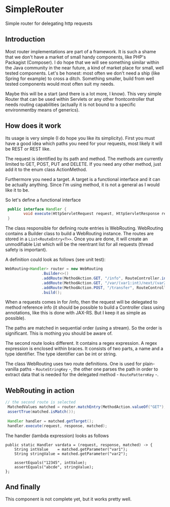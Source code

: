 # SimpleRouter
Simple router for delegating http requests
## Introduction
Most router implementations are part of a framework. It is such a shame that we don't have a market of small handy components, like PHP's Packagist (Composer). I do hope that we will see something similar within the Java community in the near future, a kind of market place for small, well tested components. Let's be honest: most often we don't need a ship (like Spring for example) to cross a ditch. Something smaller, build from well tested components would most often suit my needs.

Maybe this will be a start (and there is a lot more, I know). This very simple Router that can be used within Servlets or any other frontcontroller that needs routing capabilities (actually it is not bound to a specific environmentby means of generics).

## How does it work
Its usage is very simple (I do hope you like its simplicity). First you must have a good idea which paths you need for your requests, most likely it will be REST or REST like.

The request is identified by its path and method. The methods are currently limited to GET, POST, PUT and DELETE. If you need any other method, just add it to the enum class ActionMethod.

Furthermore you need a target. A target is a functional interface and it can be actually anything. Since I'm using method, it is not a general as I would like it to be.

So let's define a functional interface <T>

```java
 public interface Handler {
        void execute(HttpServletRequest request, HttpServletResponse response, MatchedValues matchedValues) throws ServletException , IOException;
 }
```
The class responsible for defining route entries is WebRouting. WebRouting contains a Builder class to build a WebRouting instance.
The routes are stored in a `List<RouteEntry<T>>`. Once you are done, it will create an unmodifiable List which will be the reentrant list for all requests (thread safety is important).

A definition could look as follows (see unit test):

```java
WebRouting<Handler> router = new WebRouting
                .Builder<>()
                .addRoute(MethodAction.GET, "/info", RouteController.info)
                .addRoute(MethodAction.GET, "/var/(var1:int)/next/(var2:string)", RouteController.vardata)
                .addRoute(MethodAction.POST, "/transfer", RouteController.payment)
                .build();
```
When a requests comes in for /info, then the request will be delegated to method reference info (it should be possible to build a Controller class using annotations, like this is done with JAX-RS. But I keep it as simple as possible).

The paths are matched in sequential order (using a stream). So the order is significant. This is mothing you should be aware of.

The second route looks different. It contains a regex expression. A regex expression is enclosed within braces. It consists of two parts, a name and a type identifier. The type identifier can be int or string. 

The class WebRouting uses two route definitions. One is used for plain-vanilla paths - `RouteStringKey` -, the other one parses the path in order to extract data that is needed for the delegated method - `RoutePatternKey` -.

## WebRouting in action
```java
// the second route is selected
 MatchedValues matched = router.matchEntry(MethodAction.valueOf("GET"), "/var/12345/next/abcde");
 assertTrue(matched.isMatch());
 
 Handler handler = matched.getTarget();
 handler.execute(request, response, matched);
```

The handler (lambda expression) looks as follows
```
public static Handler vardata = (request, response, matched) -> {
    String intValue    = matched.getParameter("var1");
    String stringValue = matched.getParameter("var2");

    assertEquals("12345", intValue);
    assertEquals("abcde", stringValue);
};

```
## And finally
This component is not complete yet, but it works pretty well.







